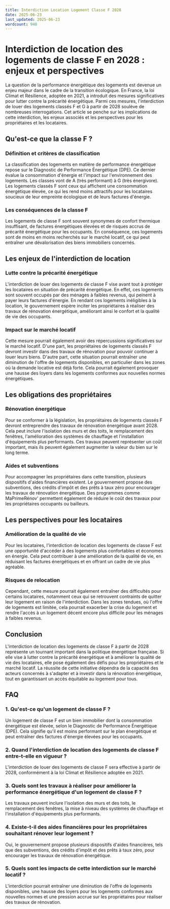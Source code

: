 ```yaml
---
title: Interdiction Location Logement Classe F 2028
date: 2025-06-23
last_updated: 2025-06-23
wordcount: 948
---
```


# Interdiction de location des logements de classe F en 2028 : enjeux et perspectives

La question de la performance énergétique des logements est devenue un enjeu majeur dans le cadre de la transition écologique. En France, la loi Climat et Résilience, adoptée en 2021, a introduit des mesures significatives pour lutter contre la précarité énergétique. Parmi ces mesures, l'interdiction de louer des logements classés F et G à partir de 2028 soulève de nombreuses interrogations. Cet article se penche sur les implications de cette interdiction, les enjeux associés et les perspectives pour les propriétaires et les locataires.

## Qu'est-ce que la classe F ?

### Définition et critères de classification

La classification des logements en matière de performance énergétique repose sur le Diagnostic de Performance Énergétique (DPE). Ce dernier évalue la consommation d'énergie et l'impact sur l'environnement des logements. Les classes vont de A (très performant) à G (très énergivore). Les logements classés F sont ceux qui affichent une consommation énergétique élevée, ce qui les rend moins attractifs pour les locataires soucieux de leur empreinte écologique et de leurs factures d'énergie.

### Les conséquences de la classe F

Les logements de classe F sont souvent synonymes de confort thermique insuffisant, de factures énergétiques élevées et de risques accrus de précarité énergétique pour les occupants. En conséquence, ces logements sont de moins en moins recherchés sur le marché locatif, ce qui peut entraîner une dévalorisation des biens immobiliers concernés.

## Les enjeux de l'interdiction de location

### Lutte contre la précarité énergétique

L'interdiction de louer des logements de classe F vise avant tout à protéger les locataires en situation de précarité énergétique. En effet, ces logements sont souvent occupés par des ménages à faibles revenus, qui peinent à payer leurs factures d'énergie. En rendant ces logements inéligibles à la location, le gouvernement espère inciter les propriétaires à réaliser des travaux de rénovation énergétique, améliorant ainsi le confort et la qualité de vie des occupants.

### Impact sur le marché locatif

Cette mesure pourrait également avoir des répercussions significatives sur le marché locatif. D'une part, les propriétaires de logements classés F devront investir dans des travaux de rénovation pour pouvoir continuer à louer leurs biens. D'autre part, cette situation pourrait entraîner une diminution de l'offre de logements disponibles, en particulier dans les zones où la demande locative est déjà forte. Cela pourrait également provoquer une hausse des loyers dans les logements conformes aux nouvelles normes énergétiques.

## Les obligations des propriétaires

### Rénovation énergétique

Pour se conformer à la législation, les propriétaires de logements classés F devront entreprendre des travaux de rénovation énergétique avant 2028. Cela peut inclure l'isolation des murs et des toits, le remplacement des fenêtres, l'amélioration des systèmes de chauffage et l'installation d'équipements plus performants. Ces travaux peuvent représenter un coût important, mais ils peuvent également augmenter la valeur du bien sur le long terme.

### Aides et subventions

Pour accompagner les propriétaires dans cette transition, plusieurs dispositifs d'aides financières existent. Le gouvernement propose des subventions, des crédits d'impôt et des prêts à taux zéro pour encourager les travaux de rénovation énergétique. Des programmes comme MaPrimeRénov' permettent également de réduire le coût des travaux pour les propriétaires occupants ou bailleurs.

## Les perspectives pour les locataires

### Amélioration de la qualité de vie

Pour les locataires, l'interdiction de location des logements de classe F est une opportunité d'accéder à des logements plus confortables et économes en énergie. Cela peut contribuer à une amélioration de la qualité de vie, en réduisant les factures énergétiques et en offrant un cadre de vie plus agréable.

### Risques de relocation

Cependant, cette mesure pourrait également entraîner des difficultés pour certains locataires, notamment ceux qui se retrouvent contraints de quitter leur logement en raison de l'interdiction. Dans les zones tendues, où l'offre de logements est limitée, cela pourrait exacerber la crise du logement et rendre l'accès à un logement décent encore plus difficile pour les ménages à faibles revenus.

## Conclusion

L'interdiction de location des logements de classe F à partir de 2028 représente un tournant important dans la politique énergétique française. Si elle vise à lutter contre la précarité énergétique et à améliorer la qualité de vie des locataires, elle pose également des défis pour les propriétaires et le marché locatif. La réussite de cette initiative dépendra de la capacité des acteurs concernés à s'adapter et à investir dans la rénovation énergétique, tout en garantissant un accès équitable au logement pour tous.

## FAQ

### 1. Qu'est-ce qu'un logement de classe F ?

Un logement de classe F est un bien immobilier dont la consommation énergétique est élevée, selon le Diagnostic de Performance Énergétique (DPE). Cela signifie qu'il est moins performant sur le plan énergétique et peut entraîner des factures d'énergie élevées pour les occupants.

### 2. Quand l'interdiction de location des logements de classe F entre-t-elle en vigueur ?

L'interdiction de louer des logements de classe F sera effective à partir de 2028, conformément à la loi Climat et Résilience adoptée en 2021.

### 3. Quels sont les travaux à réaliser pour améliorer la performance énergétique d'un logement de classe F ?

Les travaux peuvent inclure l'isolation des murs et des toits, le remplacement des fenêtres, la mise à niveau des systèmes de chauffage et l'installation d'équipements plus performants.

### 4. Existe-t-il des aides financières pour les propriétaires souhaitant rénover leur logement ?

Oui, le gouvernement propose plusieurs dispositifs d'aides financières, tels que des subventions, des crédits d'impôt et des prêts à taux zéro, pour encourager les travaux de rénovation énergétique.

### 5. Quels sont les impacts de cette interdiction sur le marché locatif ?

L'interdiction pourrait entraîner une diminution de l'offre de logements disponibles, une hausse des loyers pour les logements conformes aux nouvelles normes et une pression accrue sur les propriétaires pour réaliser des travaux de rénovation.